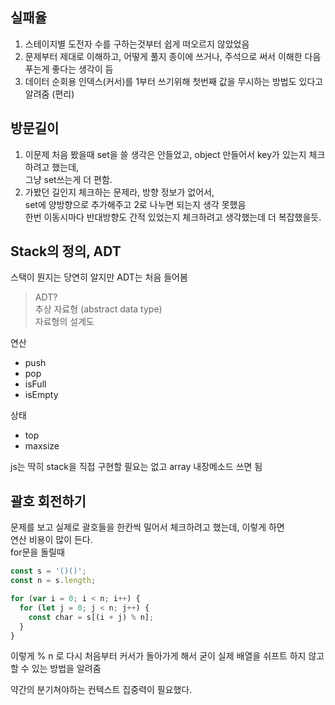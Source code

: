## 실패율
1. 스테이지별 도전자 수를 구하는것부터 쉽게 떠오르지 않았었음
2. 문제부터 제대로 이해하고, 어떻게 풀지 종이에 쓰거나, 주석으로 써서 이해한 다음 푸는게 좋다는 생각이 듬
3. 데이터 순회용 인덱스(커서)를 1부터 쓰기위해 첫번째 값을 무시하는 방법도 있다고 알려줌 (편리)

## 방문길이
1. 이문제 처음 봤을때 set을 쓸 생각은 안들었고, object 만들어서 key가 있는지 체크하려고 했는데,  
그냥 set쓰는게 더 편함.
2. 가봤던 길인지 체크하는 문제라, 방향 정보가 없어서,  
set에 양방향으로 추가해주고 2로 나누면 되는지 생각 못했음  
한번 이동시마다 반대방향도 간적 있었는지 체크하려고 생각했는데 더 복잡했을듯.

## Stack의 정의, ADT
스택이 뭔지는 당연히 알지만 ADT는 처음 들어봄
> ADT?  
> 추상 자료형 (abstract data type)  
> 자료형의 설계도

연산
- push
- pop
- isFull
- isEmpty

상태
- top
- maxsize

js는 딱히 stack을 직접 구현할 필요는 없고 array 내장메소드 쓰면 됨

## 괄호 회전하기
문제를 보고 실제로 괄호들을 한칸씩 밀어서 체크하려고 했는데, 이렇게 하면  
연산 비용이 많이 든다.  
for문을 돌릴때
```typescript
const s = '()()';
const n = s.length;

for (var i = 0; i < n; i++) {
  for (let j = 0; j < n; j++) {
    const char = s[(i + j) % n];
  }
}
```
이렇게 % n 로 다시 처음부터 커서가 돌아가게 해서 굳이 실제 배열을 쉬프트 하지 않고  
할 수 있는 방법을 알려줌

약간의 분기쳐야하는 컨텍스트 집중력이 필요했다.
